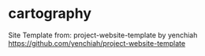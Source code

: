# cartography

Site Template from: project-website-template by yenchiah
https://github.com/yenchiah/project-website-template
